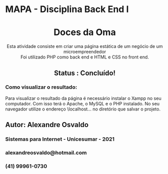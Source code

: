 # MAPA - Disciplina Back End I

<h1 align="center">Doces da Oma</h1>
<p align="center">Esta atividade consiste em criar uma página estática de um negócio de um microempreendedor<br/>Foi utilizado PHP como back end e HTML e CSS no front end.</p>

 <h2 align="center">
  Status : Concluído!
 </h2>
 
 ### Como visualizar o resultado:
 
 Para visualizar o resultado da página é necessário instalar o Xampp no seu computador.
 Com isso terá o Apache, o MySQL e o PHP instalado.
 No seu navegador utilize o endereço \\localhost\... no diretório que salvar o projeto.
 
<h2>Autor: Alexandre Osvaldo</h2>
<h3>Sistemas para Internet - Unicesumar - 2021<h3>
<h3>alexandreosvaldo@hotmail.com</h3>
<h3>(41) 99961-0730</h3>

